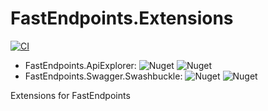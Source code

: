 # FastEndpoints.Extensions
[![CI](https://github.com/ductran95/FastEndpoints.Extensions/actions/workflows/ci.yml/badge.svg)](https://github.com/ductran95/FastEndpoints.Extensions/actions/workflows/ci.yml)
- FastEndpoints.ApiExplorer: ![Nuget](https://img.shields.io/nuget/v/FastEndpoints.ApiExplorer)
  ![Nuget](https://img.shields.io/nuget/dt/FastEndpoints.ApiExplorer)
- FastEndpoints.Swagger.Swashbuckle: ![Nuget](https://img.shields.io/nuget/v/FastEndpoints.Swagger.Swashbuckle)
    ![Nuget](https://img.shields.io/nuget/dt/FastEndpoints.Swagger.Swashbuckle)

Extensions for FastEndpoints